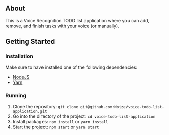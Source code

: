 ## About

This is a Voice Recognition TODO list application where you can add, remove, and finish tasks with your voice (or manually).

## Getting Started

### Installation

Make sure to have installed one of the following dependencies:

- [NodeJS](https://nodejs.org/)
- [Yarn](https://yarnpkg.com/)

### Running

1. Clone the repository: `git clone git@github.com:Nojze/voice-todo-list-application.git`
2. Go into the directory of the project: `cd voice-todo-list-application`
3. Install packages: `npm install` or `yarn install`
4. Start the project: `npm start` or `yarn start`
